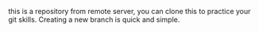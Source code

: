 this is a repository from remote server, you can clone this to practice your git skills.
Creating a new branch is quick and simple.
